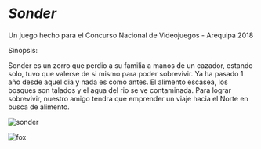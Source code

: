 # _Sonder_
Un juego hecho para el Concurso Nacional de Videojuegos - Arequipa 2018

Sinopsis:

Sonder es un zorro que perdio a su familia a manos de un cazador, estando solo, tuvo que valerse de si mismo para poder sobrevivir.
Ya ha pasado 1 año desde aquel dia y nada es como antes. El alimento escasea, los bosques son talados y el agua del rio se ve contaminada.
Para lograr sobrevivir, nuestro amigo tendra que emprender un viaje hacia el Norte en busca de alimento.

![sonder](https://user-images.githubusercontent.com/21184536/44635089-ee071500-a966-11e8-9d9f-f4fe13c56458.png)

![fox](https://user-images.githubusercontent.com/21184536/44634844-7932db80-a964-11e8-85ef-2cc8fad41c68.png)
